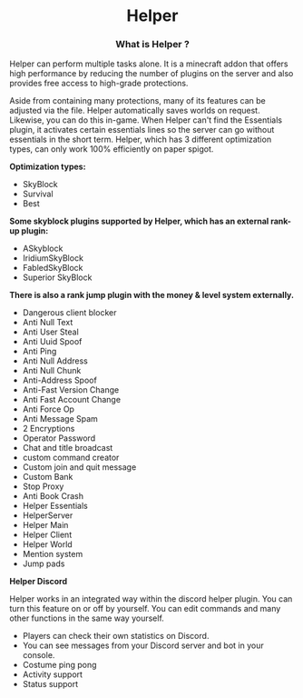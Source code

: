 <h1 align="center">Helper</h1>
<h3 align="center">What is Helper ?</h3>

Helper can perform multiple tasks alone. It is a minecraft addon that offers high performance by reducing the number of plugins on the server and also provides free access to high-grade protections.

Aside from containing many protections, many of its features can be adjusted via the file.
Helper automatically saves worlds on request. Likewise, you can do this in-game.
When Helper can't find the Essentials plugin, it activates certain essentials lines so the server can go without essentials in the short term.
Helper, which has 3 different optimization types, can only work 100% efficiently on paper spigot.

**Optimization types:**
  - SkyBlock
  - Survival
  - Best

**Some skyblock plugins supported by Helper, which has an external rank-up plugin:**

  - ASkyblock
  - IridiumSkyBlock
  - FabledSkyBlock
  - Superior SkyBlock

**There is also a rank jump plugin with the money & level system externally.**

- Dangerous client blocker
- Anti Null Text
- Anti User Steal
- Anti Uuid Spoof
- Anti Ping
- Anti Null Address
- Anti Null Chunk
- Anti-Address Spoof
- Anti-Fast Version Change
- Anti Fast Account Change
- Anti Force Op
- Anti Message Spam
- 2 Encryptions
- Operator Password
- Chat and title broadcast
- custom command creator
- Custom join and quit message
- Custom Bank
- Stop Proxy
- Anti Book Crash
- Helper Essentials
- HelperServer
- Helper Main
- Helper Client
- Helper World
- Mention system
- Jump pads

**Helper Discord**

Helper works in an integrated way within the discord helper plugin.
You can turn this feature on or off by yourself.
You can edit commands and many other functions in the same way yourself.

- Players can check their own statistics on Discord.
- You can see messages from your Discord server and bot in your console.
- Costume ping pong
- Activity support
- Status support
